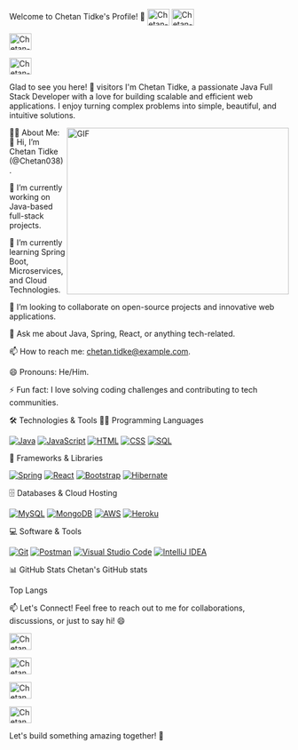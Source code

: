 Welcome to Chetan Tidke's Profile! 👋
<a href="https://www.linkedin.com/in/your-linkedin-profile" target="_blank"><img align="center" src="https://raw.githubusercontent.com/rahuldkjain/github-profile-readme-generator/master/src/images/icons/Social/linked-in-alt.svg" alt="Chetan-Tidke" height="30" width="40" /></a> 
<a href="https://twitter.com/your-twitter-handle" target="_blank"><img align="center" src="https://raw.githubusercontent.com/rahuldkjain/github-profile-readme-generator/master/src/images/icons/Social/twitter.svg" alt="Chetan-Tidke" height="30" width="40" /></a>
 
<a href="https://www.instagram.com/your-instagram-handle" target="_blank"><img align="center" src="https://raw.githubusercontent.com/rahuldkjain/github-profile-readme-generator/master/src/images/icons/Social/instagram.svg" alt="Chetan-Tidke" height="30" width="40" /></a>
 
<a href="https://www.facebook.com/your-facebook-profile" target="_blank"><img align="center" src="https://raw.githubusercontent.com/rahuldkjain/github-profile-readme-generator/master/src/images/icons/Social/facebook.svg" alt="Chetan-Tidke" height="30" width="40" /></a>
 

Glad to see you here! 🌟 visitors
I'm Chetan Tidke, a passionate Java Full Stack Developer with a love for building scalable and efficient web applications. I enjoy turning complex problems into simple, beautiful, and intuitive solutions.

<img align="right" alt="GIF" src="https://media.giphy.com/media/L1R1tvI9svkIWwpVYr/giphy.gif" width="400" height="300" />
👨‍💻 About Me:
👋 Hi, I’m Chetan Tidke (@Chetan038).

🔭 I’m currently working on Java-based full-stack projects.

🌱 I’m currently learning Spring Boot, Microservices, and Cloud Technologies.

👯 I’m looking to collaborate on open-source projects and innovative web applications.

💬 Ask me about Java, Spring, React, or anything tech-related.

📫 How to reach me: chetan.tidke@example.com.

😄 Pronouns: He/Him.

⚡ Fun fact: I love solving coding challenges and contributing to tech communities.

🛠️ Technologies & Tools
👨‍💻 Programming Languages
<p> <a href="#"><img alt="Java" src="https://img.shields.io/badge/Java-007396.svg?logo=java&logoColor=white"></a> <a href="#"><img alt="JavaScript" src="https://img.shields.io/badge/JavaScript-F7DF1E.svg?logo=javascript&logoColor=black"></a> <a href="#"><img alt="HTML" src="https://img.shields.io/badge/HTML-E34F26.svg?logo=html5&logoColor=white"></a> <a href="#"><img alt="CSS" src="https://img.shields.io/badge/CSS-1572B6.svg?logo=css3&logoColor=white"></a> <a href="#"><img alt="SQL" src="https://custom-icon-badges.herokuapp.com/badge/SQL-025E8C.svg?logo=database&logoColor=white"></a> </p>
🧰 Frameworks & Libraries
<p> <a href="#"><img alt="Spring" src="https://img.shields.io/badge/Spring-6DB33F.svg?logo=spring&logoColor=white"></a> <a href="#"><img alt="React" src="https://img.shields.io/badge/React-20232a.svg?logo=react&logoColor=%2361DAFB"></a> <a href="#"><img alt="Bootstrap" src="https://img.shields.io/badge/Bootstrap-7952B3.svg?logo=bootstrap&logoColor=white"></a> <a href="#"><img alt="Hibernate" src="https://img.shields.io/badge/Hibernate-59666C.svg?logo=hibernate&logoColor=white"></a> </p>
🗄️ Databases & Cloud Hosting
<p> <a href="#"><img alt="MySQL" src="https://img.shields.io/badge/MySQL-00f.svg?logo=mysql&logoColor=white"></a> <a href="#"><img alt="MongoDB" src="https://img.shields.io/badge/MongoDB-4ea94b.svg?logo=mongodb&logoColor=white"></a> <a href="#"><img alt="AWS" src="https://img.shields.io/badge/AWS-232F3E.svg?logo=amazon-aws&logoColor=white"></a> <a href="#"><img alt="Heroku" src="https://img.shields.io/badge/Heroku-430098.svg?logo=heroku&logoColor=white"></a> </p>
💻 Software & Tools
<p> <a href="#"><img alt="Git" src="https://img.shields.io/badge/Git-F05033.svg?logo=git&logoColor=white"></a> <a href="#"><img alt="Postman" src="https://img.shields.io/badge/Postman-FF6C37.svg?logo=postman&logoColor=white"></a> <a href="#"><img alt="Visual Studio Code" src="https://img.shields.io/badge/Visual%20Studio%20Code-0078d7.svg?logo=visual-studio-code&logoColor=white"></a> <a href="#"><img alt="IntelliJ IDEA" src="https://img.shields.io/badge/IntelliJ%20IDEA-000000.svg?logo=intellij-idea&logoColor=white"></a> </p>
📊 GitHub Stats
Chetan's GitHub stats

Top Langs

📫 Let's Connect!
Feel free to reach out to me for collaborations, discussions, or just to say hi! 😄

<a href="https://github.com/Chetan038" target="_blank"><img align="center" src="https://raw.githubusercontent.com/rahuldkjain/github-profile-readme-generator/master/src/images/icons/Social/github.svg" alt="Chetan038" height="30" width="40" /></a>
 
<a href="https://leetcode.com/your-leetcode-profile" target="_blank"><img align="center" src="https://raw.githubusercontent.com/rahuldkjain/github-profile-readme-generator/master/src/images/icons/Social/leet-code.svg" alt="Chetan038" height="30" width="40" /></a>
 
<a href="https://stackoverflow.com/users/your-stackoverflow-id" target="_blank"><img align="center" src="https://raw.githubusercontent.com/rahuldkjain/github-profile-readme-generator/master/src/images/icons/Social/stack-overflow.svg" alt="Chetan038" height="30" width="40" /></a>
 
<a href="https://medium.com/@your-medium-handle" target="_blank"><img align="center" src="https://raw.githubusercontent.com/rahuldkjain/github-profile-readme-generator/master/src/images/icons/Social/medium.svg" alt="Chetan038" height="30" width="40" /></a>
 

Let's build something amazing together! 🚀
